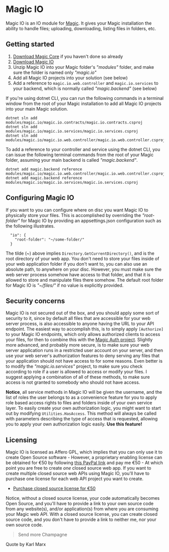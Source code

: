 
# Magic IO

Magic IO is an IO module for [Magic](https://github.com/polterguy/magic). It gives your
Magic installation the ability to handle files; uploading, downloading, listing files in folders,
etc.

## Getting started

1. [Download Magic Core](https://github.com/polterguy/magic/releases) if you haven't done so already
2. [Download Magic IO](https://github.com/polterguy/magic.io/releases)
3. Unzip Magic IO into your Magic folder's _"modules"_ folder, and make sure the folder is named only _"magic.io"_
4. Add all Magic IO projects into your solution (see below)
5. Add a reference to `magic.io.web.controller` and `magic.io.services` to your backend, which is normally called _"magic.backend"_ (see below)

If you're using dotnet CLI, you can run the following commands in a terminal window from the root of your Magic installation
to add all Magic IO projects into your main Magic solution.

```
dotnet sln add modules/magic.io/magic.io.contracts/magic.io.contracts.csproj
dotnet sln add modules/magic.io/magic.io.services/magic.io.services.csproj
dotnet sln add modules/magic.io/magic.io.web.controller/magic.io.web.controller.csproj
```

To add a reference to your controller and service using the dotnet CLI, you can issue the following terminal
commands from the root of your Magic folder, assuming your main backend is called _"magic.backend"_.

```
dotnet add magic.backend reference modules/magic.io/magic.io.web.controller/magic.io.web.controller.csproj
dotnet add magic.backend reference modules/magic.io/magic.io.services/magic.io.services.csproj
```

## Configuring Magic IO

If you want to you can configure where on disc you want Magic IO to physically store your files. This
is accomplished by overriding the _"root-folder"_ for Magic IO by providing an appsettings.json configuration
such as the following illustrates.

```
  "io": {
    "root-folder": "~/some-folder/"
  }
```

The tilde (\~) above implies `Directory.GetCurrentDirectory()`, and is the root directory of your web app. You don't
need to store your files inside of your web application folder if you don't want to, you can also use an absolute path,
to anywhere on your disc. However, you must make sure the web server process somehow have access to that folder, and
that it is allowed to store and manipulate files there somehow. The default root folder for Magic IO is _"~/files/"_
if no value is explicitly provided.

## Security concerns

Magic IO is not secured out of the box, and you should apply some sort of security to it, since by default
all files that are accessible for your web server process, is also accessible to anyone having the URL
to your API endpoint. The easiest way to accomplish this, is to simply apply `[Authorize]`
to your Magic IO endpoints, which only allows authorized clients to access your files, for then to combine this
with the [Magic Auth project](https://github.com/polterguy/magic.auth). Slightly more
advanced, and probably more secure, is to make sure your web server application runs in a restricted user account
on your server, and then use your web server's authorization features to deny serving any files that your
application should not have access to for some reasons. Even better is to modify the _"magic.io.services"_
project, to make sure you check according to role if a user is allowed to access or modify your files. I
suggest applying a combination of all of these methods, to make sure access is not granted to somebody who
should not have access.

**Notice**, all service methods in Magic IO will be given the username, and the list of roles the user belongs to
as a convenience feature for you to apply role based access rights to files and folders inside of your own service
layer. To easily create your own authorization logic, you might want to start out by modifying `Utilities.HasAccess`.
This method will always be called with parameters describing the type of access that is requested, allowing you to
apply your own authorization logic easily. **Use this feature!**

## Licensing

Magic IO is licensed as Affero GPL, which implies that you can only use it to create Open Source software - However, a proprietary
enabling license can be obtained for €50 by following [this PayPal link](https://www.paypal.com/cgi-bin/webscr?cmd=_s-xclick&hosted_button_id=MD8B9E2X638QS) and
pay me €50 - At which point you are free to create _one_ closed source web app. If you want to create multiple closed source web APIs using Magic IO, you'll
have to purchase one license for each web API project you want to create.

* [Purchase closed source license for €50](https://www.paypal.com/cgi-bin/webscr?cmd=_s-xclick&hosted_button_id=MD8B9E2X638QS)

Notice, without a closed source license, your code automatically becomes Open Source, and you'll have to provide a link to your own source code from any website(s),
and/or application(s) from where you are consuming your Magic web API. With a closed source license, you can create closed source code, and you don't have to provide
a link to neither me, nor your own source code.

> Send more Champagne

Quote by Karl Marx
